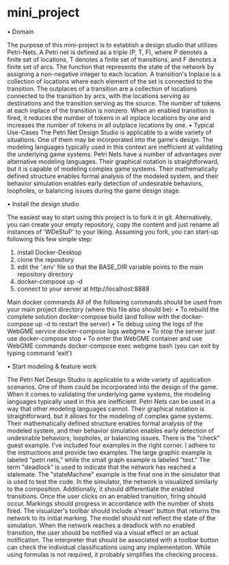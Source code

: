# mini_project
•	Domain


The purpose of this mini-project is to establish a design studio that utilizes Petri-Nets. A Petri net is defined as a triple (P, T, F), where P denotes a finite set of locations, T denotes a finite set of transitions, and F denotes a finite set of arcs. The function that represents the state of the network by assigning a non-negative integer to each location. A transition's Inplace is a collection of locations where each element of the set is connected to the transition. The outplaces of a transition are a collection of locations connected to the transition by arcs, with the locations serving as destinations and the transition serving as the source. The number of tokens at each inplace of the transition is nonzero. When an enabled transition is fired, it reduces the number of tokens in all inplace locations by one and increases the number of tokens in all outplace locations by one.
•	Typical Use-Cases
The Petri Net Design Studio is applicable to a wide variety of situations. One of them may be incorporated into the game's design. The modeling languages typically used in this context are inefficient at validating the underlying game systems. Petri Nets have a number of advantages over alternative modeling languages. Their graphical notation is straightforward, but it is capable of modeling complex game systems. Their mathematically defined structure enables formal analysis of the modeled system, and their behavior simulation enables early detection of undesirable behaviors, loopholes, or balancing issues during the game design stage.


•	Install the design studio


The easiest way to start using this project is to fork it in git. Alternatively, you can create your empty repository, copy the content and just rename all instances of 'WDeStuP' to your liking. Assuming you fork, you can start-up following this few simple step:
1.	install Docker-Desktop
2.	clone the repository
3.	edit the '.env' file so that the BASE_DIR variable points to the main repository directory
4.	docker-compose up -d
5.	connect to your server at http://localhost:8888

Main docker commands
All of the following commands should be used from your main project directory (where this file also should be):
•	To rebuild the complete solution docker-compose build (and follow with the docker-compose up -d to restart the server)
•	To debug using the logs of the WebGME service docker-compose logs webgme
•	To stop the server just use docker-compose stop
•	To enter the WebGME container and use WebGME commands docker-compose exec webgme bash (you can exit by typing command 'exit')


•	Start modeling & feature work


The Petri Net Design Studio is applicable to a wide variety of application scenarios. One of them could be incorporated into the design of the game. When it comes to validating the underlying game systems, the modeling languages typically used in this are inefficient. Petri Nets can be used in a way that other modeling languages cannot. Their graphical notation is straightforward, but it allows for the modeling of complex game systems. Their mathematically defined structure enables formal analysis of the modeled system, and their behavior simulation enables early detection of undesirable behaviors, loopholes, or balancing issues.
There is the "check" guest example. I've included four examples in the right corner. I adhere to the instructions and provide two examples. The large graphic example is labeled "petri nets," while the small graph example is labeled "test." The term "deadlock" is used to indicate that the network has reached a stalemate. The "stateMachine" example is the final one in the simulator that is used to test the code. In the simulator, the network is visualized similarly to the composition. Additionally, it should differentiate the enabled transitions. Once the user clicks on an enabled transition, firing should occur. Markings should progress in accordance with the number of shots fired. The visualizer's toolbar should include a'reset' button that returns the network to its initial marking. The model should not reflect the state of the simulation. When the network reaches a deadlock with no enabled transition, the user should be notified via a visual effect or an actual notification. The interpreter that should be associated with a toolbar button can check the individual classifications using any implementation. While using formulas is not required, it probably simplifies the checking process.
